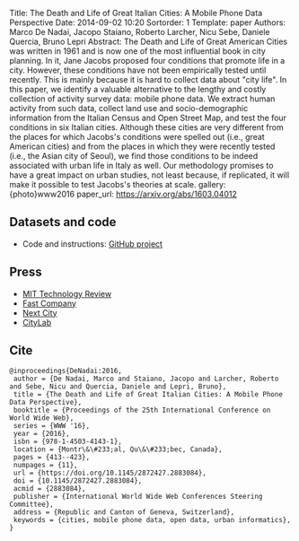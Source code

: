 Title: The Death and Life of Great Italian Cities: A Mobile Phone Data Perspective
Date: 2014-09-02 10:20
Sortorder: 1
Template: paper
Authors: Marco De Nadai, Jacopo Staiano, Roberto Larcher, Nicu Sebe, Daniele Quercia, Bruno Lepri
Abstract: The Death and Life of Great American Cities was written in 1961 and is now one of the most influential book in city planning. In it, Jane Jacobs proposed four conditions that promote life in a city. However, these conditions have not been empirically tested until recently. This is mainly because it is hard to collect data about "city life". In this paper, we identify a valuable alternative to the lengthy and costly collection of activity survey data: mobile phone data. We extract human activity from such data, collect land use and socio-demographic information from the Italian Census and Open Street Map, and test the four conditions in six Italian cities. Although these cities are very different from the places for which Jacobs's conditions were spelled out (i.e., great American cities) and from the places in which they were recently tested (i.e., the Asian city of Seoul), we find those conditions to be indeed associated with urban life in Italy as well. Our methodology promises to have a great impact on urban studies, not least because, if replicated, it will make it possible to test Jacobs's theories at scale. 
gallery: {photo}www2016
paper_url: https://arxiv.org/abs/1603.04012

## Datasets and code

* Code and instructions: [GitHub project](https://github.com/denadai2/jacobs_urban_planning)

## Press

* [MIT Technology Review](https://www.technologyreview.com/s/601107/data-mining-reveals-the-four-urban-conditions-that-create-vibrant-city-life/)
* [Fast Company](https://www.fastcompany.com/3058864/jane-jacobs-was-right-about-what-makes-a-great-city-and-mobile-phone-data-proves-it)
* [Next City](https://nextcity.org/daily/entry/jane-jacobs-city-ideas-tested-italy)
* [CityLab](https://www.citylab.com/life/2016/05/the-complex-relationship-between-data-and-cities/483303/)

## Cite

    @inproceedings{DeNadai:2016,
     author = {De Nadai, Marco and Staiano, Jacopo and Larcher, Roberto and Sebe, Nicu and Quercia, Daniele and Lepri, Bruno},
     title = {The Death and Life of Great Italian Cities: A Mobile Phone Data Perspective},
     booktitle = {Proceedings of the 25th International Conference on World Wide Web},
     series = {WWW '16},
     year = {2016},
     isbn = {978-1-4503-4143-1},
     location = {Montr\&\#233;al, Qu\&\#233;bec, Canada},
     pages = {413--423},
     numpages = {11},
     url = {https://doi.org/10.1145/2872427.2883084},
     doi = {10.1145/2872427.2883084},
     acmid = {2883084},
     publisher = {International World Wide Web Conferences Steering Committee},
     address = {Republic and Canton of Geneva, Switzerland},
     keywords = {cities, mobile phone data, open data, urban informatics},
	} 




